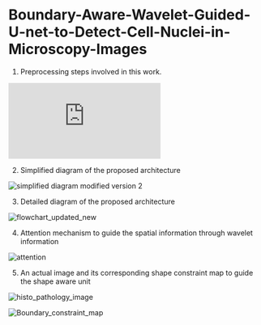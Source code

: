 # Boundary-Aware-Wavelet-Guided-U-net-to-Detect-Cell-Nuclei-in-Microscopy-Images

1. Preprocessing steps involved in this work.

![preprocessing](https://github.com/tamjidimtiaz/Shape-Aware-Wavelet-Guided-U-net-to-Detect-Cell-Nuclei-in-Microscopy-Images/blob/4ff056c80079fd1e44b5ba034747ac37e6b19697/preprocessing.py)

2. Simplified diagram of the proposed architecture

![simplified diagram modified version 2](https://github.com/tamjidimtiaz/Shape-Aware-Wavelet-Guided-U-net-to-Detect-Cell-Nuclei-in-Microscopy-Images/blob/4ff056c80079fd1e44b5ba034747ac37e6b19697/simplified%20diagram%20modified%20version%202.png)

3. Detailed diagram of the proposed architecture

![flowchart_updated_new](https://github.com/tamjidimtiaz/Shape-Aware-Wavelet-Guided-U-net-to-Detect-Cell-Nuclei-in-Microscopy-Images/blob/4ff056c80079fd1e44b5ba034747ac37e6b19697/flowchart_updated_new.png)

4. Attention mechanism to guide the spatial information through wavelet information

![attention](https://github.com/tamjidimtiaz/Shape-Aware-Wavelet-Guided-U-net-to-Detect-Cell-Nuclei-in-Microscopy-Images/blob/4ff056c80079fd1e44b5ba034747ac37e6b19697/attention.png)

5. An actual image and its corresponding shape constraint map to guide the shape aware unit

![histo_pathology_image](https://github.com/tamjidimtiaz/Shape-Aware-Wavelet-Guided-U-net-to-Detect-Cell-Nuclei-in-Microscopy-Images/blob/4ff056c80079fd1e44b5ba034747ac37e6b19697/00ae65c1c6631ae6f2be1a449902976e6eb8483bf6b0740d00530220832c6d3e.png)

![Boundary_constraint_map](https://github.com/tamjidimtiaz/Shape-Aware-Wavelet-Guided-U-net-to-Detect-Cell-Nuclei-in-Microscopy-Images/blob/efec9e4098cf1d857693c9c3c864b6d97a727005/shape_constraint_map.PNG)

